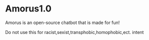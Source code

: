 # Amorus1.0
Amorus is an open-source chatbot that is made for fun!

Do not use this for racist,sexist,transphobic,homophobic,ect. intent
